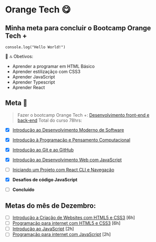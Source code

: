 # Orange Tech :yum:

## Minha meta para concluir o Bootcamp Orange Tech +

`` console.log("Hello World!") ``

🌟 🔝 Obetivos:

- Aprender a programar em HTML Básico
- Aprender estilizaçãço com CSS3
- Aprender JavaScript
- Aprender Typescript
- Aprender React

## Meta :pray:

> Fazer o bootcamp Orange Tech +: [Desenvolvimento front-end e back-end](https://web.dio.me/track/81278323-8916-401b-8446-03118eaff280)
> Total do curso 78hrs: 

- [x] [Introdução ao Desenvolvimento Moderno de Software](https://web.dio.me/course/introducao-ao-desenvolvimento-moderno-de-software/learning/64118d38-e7a0-4e98-becd-c5e52c993e08?back=/track/orange-tech&tab=undefined&moduleId=undefined)
- [x] [Introdução à Programação e Pensamento Computacional](https://web.dio.me/course/introducao-a-programacao-e-pensamento-computacional/learning/285a4323-c6b0-4233-988e-4a2954065de3?back=/track/orange-tech&tab=undefined&moduleId=undefined)
- [x] [Introdução ao Git e ao GitHub](https://web.dio.me/course/introducao-ao-git-e-ao-github/learning/75b9fe49-6ed4-4480-83a7-7e37fc356aa9?back=/track/orange-tech&tab=undefined&moduleId=undefined)
- [x] [Introdução ao Desenvolvimento Web com JavaScript](https://web.dio.me/course/introducao-ao-desenvolvimento-web-com-javascript/learning/e6a82350-88f8-4834-8f32-735bcae1fe6d?back=/track/orange-tech&tab=undefined&moduleId=undefined)
- [ ] [Iniciando um Projeto com React CLI e Navegação](https://web.dio.me/course/react-ii-ampliando-o-conhecimento/learning/e58206f2-9f65-4d6d-85c7-997c052b23a6?back=/track/orange-tech&tab=undefined&moduleId=undefined)
- [x] **Desafios de código JavaScript**
- [ ] __Concluído__


## Metas do mês de Dezembro:
- [ ] [Introdução a Criação de Websites com HTML5 e CSS3](https://web.dio.me/course/introducao-criacao-de-websites-com-html5-e-css3/learning/462f831d-5fdf-485e-bf07-1d391eb94ac8) [6h]
- [ ] [Programação para internet com HTML5 e CSS3](https://web.dio.me/course/programando-interfaces-com-html5-e-css3/learning/f5066ef9-b542-43c0-a3c5-1519c61b84ee) [6h]
- [ ] [Introdução ao JavaScript](https://web.dio.me/course/introducao-ao-javascript/learning/ecf563b8-92b8-4061-95f3-66e32b1014cf) [2h]
- [ ] [Programação para internet com JavaScript](https://web.dio.me/course/programacao-para-internet-com-javascript/learning/33e81edf-6f9b-4b97-b3c6-12d930cf0831) [2h]
